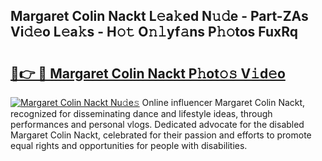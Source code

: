## Margaret Colin Nackt L𝚎a𝚔ed N𝚞𝚍e - Part-ZAs Vi𝚍𝚎o L𝚎a𝚔s - H𝚘𝚝 O𝚗𝚕yf𝚊ns P𝚑𝚘tos FuxRq

# <h2><a href="http://kf2xwz.oniu.top/?m=Margaret+Colin+Nackt">🔗👉 🔴 Margaret Colin Nackt P𝚑ot𝚘𝚜 V𝚒d𝚎o</a></h2>

[![Margaret Colin Nackt Nu𝚍e𝚜](https://i.imgur.com/0qMVB7G.gif)](http://kf2xwz.oniu.top/?m=Margaret+Colin+Nackt)
Online influencer Margaret Colin Nackt, recognized for disseminating dance and lifestyle ideas, through performances and personal vlogs. Dedicated advocate for the disabled Margaret Colin Nackt, celebrated for their passion and efforts to promote equal rights and opportunities for people with disabilities.  

